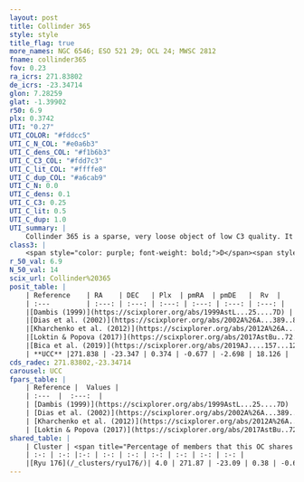 ```yaml
---
layout: post
title: Collinder 365
style: style
title_flag: true
more_names: NGC 6546; ESO 521 29; OCL 24; MWSC 2812
fname: collinder365
fov: 0.23
ra_icrs: 271.83802
de_icrs: -23.34714
glon: 7.28259
glat: -1.39902
r50: 6.9
plx: 0.3742
UTI: "0.27"
UTI_COLOR: "#fddcc5"
UTI_C_N_COL: "#e0a6b3"
UTI_C_dens_COL: "#f1b6b3"
UTI_C_C3_COL: "#fdd7c3"
UTI_C_lit_COL: "#ffffe8"
UTI_C_dup_COL: "#a6cab9"
UTI_C_N: 0.0
UTI_C_dens: 0.1
UTI_C_C3: 0.25
UTI_C_lit: 0.5
UTI_C_dup: 1.0
UTI_summary: |
    Collinder 365 is a sparse, very loose object of low C3 quality. It is moderately studied in the literature, with no articles listed in the last 6 years. This object shares a very small percentage of members with a later reported entry.<br><br><span style="color: #99180f; font-weight: bold;">Warning: </span>contains less than 25 stars with <i>P>0.5</i> estimated.
class3: |
    <span style="color: purple; font-weight: bold;">D</span><span style="color: #FFC300; font-weight: bold;">B</span>
r_50_val: 6.9
N_50_val: 14
scix_url: Collinder%20365
posit_table: |
    | Reference    | RA    | DEC   | Plx  | pmRA  | pmDE   |  Rv  |
    | :---         | :---: | :---: | :---: | :---: | :---: | :---: |
    |[Dambis (1999)](https://scixplorer.org/abs/1999AstL...25....7D) | 271.842 | -23.297 | -- | -- | -- | -- |
    |[Dias et al. (2002)](https://scixplorer.org/abs/2002A%26A...389..871D) | 271.842 | -23.297 | -- | -1.4 | -0.9 | -31.1 |
    |[Kharchenko et al. (2012)](https://scixplorer.org/abs/2012A%26A...543A.156K) | 271.875 | -23.325 | -- | 0.2 | -1.73 | -- |
    |[Loktin & Popova (2017)](https://scixplorer.org/abs/2017AstBu..72..257L) | 271.845 | -23.325 | -- | 3.23 | -2.515 | -29.4 |
    |[Bica et al. (2019)](https://scixplorer.org/abs/2019AJ....157...12B) | 271.836 | -23.303 | -- | -- | -- | -- |
    | **UCC** |271.838 | -23.347 | 0.374 | -0.677 | -2.698 | 18.126 | 
cds_radec: 271.83802,-23.34714
carousel: UCC
fpars_table: |
    | Reference |  Values |
    | :---  |  :---:  |
    | [Dambis (1999)](https://scixplorer.org/abs/1999AstL...25....7D) | `E_B-V_=0.541, DM0=9.66, log_age_=8.1` |
    | [Dias et al. (2002)](https://scixplorer.org/abs/2002A%26A...389..871D) | `E(B-V)=0.491, Dist=938.0, Age=7.849, [Fe/H]=-0.334` |
    | [Kharchenko et al. (2012)](https://scixplorer.org/abs/2012A%26A...543A.156K) | `e_bv=0.489, distance=938, log_age=8.72, metallicity=-0.334` |
    | [Loktin & Popova (2017)](https://scixplorer.org/abs/2017AstBu..72..257L) | `E(B-V)=0.489, Dmod=9.877, logt=7.865` |
shared_table: |
    | Cluster | <span title="Percentage of members that this OC shares with the ones listed">%</span>   | RA   | DEC   | Plx   | pmRA  | pmDE  | Rv | UTI |
    | :-: | :-: |:-: | :-: | :-: | :-: | :-: | :-: | :-: |
    |[Ryu 176](/_clusters/ryu176/)| 4.0 | 271.87 | -23.09 | 0.38 | -0.61 | -2.67 | -- |0.22 |
---
```

